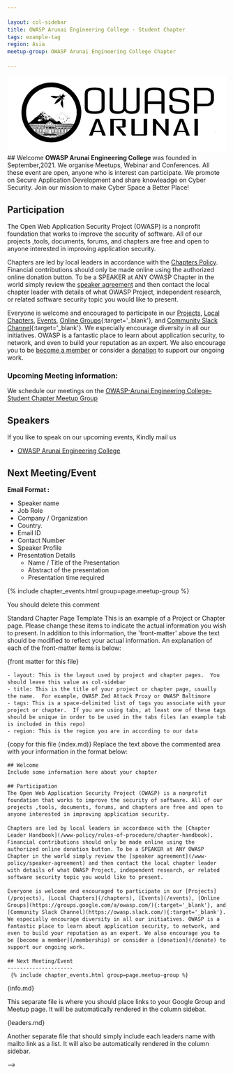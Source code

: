 ```yaml
---

layout: col-sidebar
title: OWASP Arunai Engineering College - Student Chapter
tags: example-tag
region: Asia
meetup-group: OWASP Arunai Engineering College Chapter

---
```


<!--
<div style='color:red;'>

This is an example of a Project or Chapter Page.  Please change these items to indicate the actual information you wish to present.  In addition to this information, the 'front-matter' above this text should be modified to reflect your actual information.  An explanation of each of the front-matter items is below:

<ul>
<li>layout: This is the layout used by project and chapter pages.  You should leave this value as col-sidebar</li>

<li>title:OWASP Arunai Engineering College</li>

<li>tags: This is a space-delimited list of tags you associate with your project or chapter.  If you are using tabs, at least one of these tags should be unique in order to be used in the tabs files (an example tab is included in this repo) </li>

<li>region: This is the region you are in according to our data</li>

<li>meetup-group: This is the name of your meetup group, usually in the form of OWASP-chapter.  By putting these details here, the section below labeled 'Next Meeting/Event' will get automatically populated with your upcoming meetup events.</li>
</ul>

</div> -->
<img src="assets/images/owasparunai.png"/>
## Welcome
<b>OWASP Arunai Engineering  College </b> was founded in September,2021. We organise Meetups, Webinar and Conferences. All these event are open, anyone who is interest can participate. We promote on Secure Application Development and share knowleadge on Cyber Security. Join our mission to make Cyber Space a Better Place!


## Participation
The Open Web Application Security Project (OWASP) is a nonprofit foundation that works to improve the security of software. All of our projects ,tools, documents, forums, and chapters are free and open to anyone interested in improving application security. 

Chapters are led by local leaders in accordance with the [Chapters Policy](/www-policy/operational/chapters). Financial contributions should only be made online using the authorized online donation button. To be a SPEAKER at ANY OWASP Chapter in the world simply review the [speaker agreement](/www-policy/legal/speaker-agreement) and then contact the local chapter leader with details of what OWASP Project, independent research, or related software security topic you would like to present.

Everyone is welcome and encouraged to participate in our [Projects](/projects/), [Local Chapters](/chapters/), [Events](/events/), [Online Groups](https://groups.google.com/a/owasp.com/){:target='_blank'}, and [Community Slack Channel](https://owasp.slack.com/){:target='_blank'}. We especially encourage diversity in all our initiatives. OWASP is a fantastic place to learn about application security, to network, and even to build your reputation as an expert. We also encourage you to be [become a member](/membership/) or consider a [donation](/donate/) to support our ongoing work.
### Upcoming Meeting information: 

We schedule our meetings on the [OWASP-Arunai Engineering College-Student Chapter Meetup Group](https://www.meetup.com/members/341121485/)

## Speakers
If you like to speak on our upcoming events, Kindly mail us

* [OWASP Arunai Engineering College](mailto:suresh.rajendran@owasp.org)

Next Meeting/Event <!-- You should keep this section as it will populate your meetup events-->
---------------------
**Email Format :**

- Speaker name
- Job Role
- Company / Organization
- Country.
- Email ID
- Contact Number
- Speaker Profile
- Presentation Details
    - Name / Title of the Presentation
    - Abstract of the presentation
    - Presentation time required
    
    
{% include chapter_events.html group=page.meetup-group %}

 You should delete this comment

Standard Chapter Page Template
This is an example of a Project or Chapter page.
Please change these items to indicate the actual information you wish to present. In addition to this information, the 'front-matter' above the text should be modified to reflect your actual information.  An explanation of each of the front-matter items is below:

{front matter for this file}

```
- layout: This is the layout used by project and chapter pages.  You should leave this value as col-sidebar
- title: This is the title of your project or chapter page, usually the name.  For example, OWASP Zed Attack Proxy or OWASP Baltimore
- tags: This is a space-delimited list of tags you associate with your project or chapter.  If you are using tabs, at least one of these tags should be unique in order to be used in the tabs files (an example tab is included in this repo) 
- region: This is the region you are in according to our data
```

{copy for this file (index.md)}
Replace the text above the commented area with your information in the format below:
```
## Welcome
Include some information here about your chapter

## Participation
The Open Web Application Security Project (OWASP) is a nonprofit foundation that works to improve the security of software. All of our projects ,tools, documents, forums, and chapters are free and open to anyone interested in improving application security. 

Chapters are led by local leaders in accordance with the [Chapter Leader Handbook](/www-policy/rules-of-procedure/chapter-handbook). Financial contributions should only be made online using the authorized online donation button. To be a SPEAKER at ANY OWASP Chapter in the world simply review the [speaker agreement](/www-policy/speaker-agreement) and then contact the local chapter leader with details of what OWASP Project, independent research, or related software security topic you would like to present.

Everyone is welcome and encouraged to participate in our [Projects](/projects), [Local Chapters](/chapters), [Events](/events), [Online Groups](https://groups.google.com/a/owasp.com/){:target='_blank'}, and [Community Slack Channel](https://owasp.slack.com/){:target='_blank'}. We especially encourage diversity in all our initiatives. OWASP is a fantastic place to learn about application security, to network, and even to build your reputation as an expert. We also encourage you to be [become a member](/membership) or consider a [donation](/donate) to support our ongoing work.

## Next Meeting/Event
---------------------
 {% include chapter_events.html group=page.meetup-group %} 
```
{info.md}

This separate file is where you should place links to your Google Group and Meetup page. It will be automatically rendered in the column sidebar.

{leaders.md}

Another separate file that should simply include each leaders name with mailto link as a list. It will also be automatically rendered in the column sidebar.

-->

